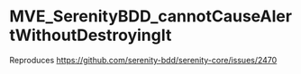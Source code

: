 # MVE_SerenityBDD_cannotCauseAlertWithoutDestroyingIt
Reproduces https://github.com/serenity-bdd/serenity-core/issues/2470
